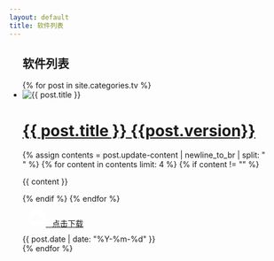 ```yaml
---
layout: default
title: 软件列表
---
```

<ul class="log-list">
  <h2>软件列表</h2>
  {% for post in site.categories.tv %}
    <li class="log-item">
      <div class="log-icon">
        <img src="{{ post.icon }}" alt="{{ post.title }}">
      </div>
      <div class="log-content">
        <h1><a href="{{ post.url | relative_url }}" class="post_thread">{{ post.title }}&nbsp;{{post.version}}</a></h1>
        {% assign contents = post.update-content | newline_to_br | split: "<br />" %}
        {% for content in contents limit: 4 %}
            {% if content != "" %}
                <p>{{ content }}</p>
            {% endif %}
        {% endfor %}
        <!-- 点击下载 -->
        <div style="margin: 10px;">
          <a href="{{ post.url | relative_url }}" class="download-button">
          <svg t="1743150020287" class="icon" viewBox="0 0 1024 1024" version="1.1" xmlns="http://www.w3.org/2000/svg" p-id="1493" width="32" height="32"><path d="M566.73 524.89l-30.37 31.4v-0.12l-1.7-102.33c-0.21-12.44-10.46-22.36-22.9-22.16-12.44 0.21-22.36 10.46-22.16 22.9l1.7 102.33c0 0.04 0 0.08 0.01 0.13l-31.47-30.44c-7.35-7.11-19.08-6.92-26.19 0.43-7.11 7.35-6.92 19.08 0.43 26.19l65.25 63.12c0.65 0.91 1.38 1.77 2.21 2.57 4.6 4.45 10.91 6.04 16.73 4.81a18.41 18.41 0 0 0 9.83-5.31c0.68-0.7 1.29-1.44 1.83-2.21l63.41-65.55c7.11-7.35 6.92-19.07-0.43-26.19-7.35-7.11-19.07-6.92-26.18 0.43z" fill="#FFFFFF" p-id="1494"></path><path d="M512 22C241.38 22 22 241.38 22 512s219.38 490 490 490 490-219.38 490-490S782.62 22 512 22z m179 695.62c-1.94 0.11-3.89 0.17-5.85 0.17H358.99c-1.79 0-3.58-0.05-5.35-0.14-2.03 0.08-4.07 0.14-6.12 0.14-81.79 0-148.1-66.47-148.1-148.47s66.31-148.47 148.1-148.47c9.28 0 18.35 0.86 27.15 2.5 0-0.47-0.02-0.93-0.02-1.4 0-88.76 71.77-160.71 160.31-160.71s160.31 71.95 160.31 160.71c0 3.11-0.1 6.2-0.27 9.27 74.15 5.57 132.59 67.5 132.59 143.08-0.01 76.93-60.55 139.72-136.59 143.32z" fill="#FFFFFF" p-id="1495"></path></svg>
          &nbsp;&nbsp;点击下载</a>
        </div>
      </div>
      <span class="date">{{ post.date | date: "%Y-%m-%d" }}</span>
    </li>
  {% endfor %}
</ul>
